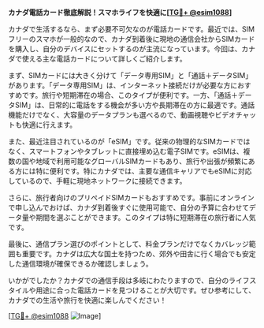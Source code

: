 **カナダ電話カード徹底解説！スマホライフを快適に[[TG💪+ @esim1088](https://t.me/s/esim1088)]**

カナダで生活するなら、まず必要不可欠なのが電話カードです。最近では、SIMフリーのスマホが一般的なので、カナダ到着後に現地の通信会社からSIMカードを購入し、自分のデバイスにセットするのが主流になっています。今回は、カナダで使える主な電話カードについて詳しくご紹介します。

まず、SIMカードには大きく分けて「データ専用SIM」と「通話＋データSIM」があります。「データ専用SIM」は、インターネット接続だけが必要な方におすすめです。旅行や短期滞在の場合、このタイプが便利です。一方、「通話＋データSIM」は、日常的に電話をする機会が多い方や長期滞在の方に最適です。通話機能だけでなく、大容量のデータプランも選べるので、動画視聴やビデオチャットも快適に行えます。

また、最近注目されているのが「eSIM」です。従来の物理的なSIMカードではなく、スマートフォンやタブレットに直接埋め込む電子SIMです。eSIMは、複数の国や地域で利用可能なグローバルSIMカードもあり、旅行や出張が頻繁にある方には特に便利です。特にカナダでは、主要な通信キャリアでもeSIMに対応しているので、手軽に現地ネットワークに接続できます。

さらに、旅行者向けのプリペイドSIMカードもおすすめです。事前にオンラインで申し込んでおけば、カナダ到着後すぐに使用可能で、自分の予算に合わせてデータ量や期間を選ぶことができます。このタイプは特に短期滞在の旅行者に人気です。

最後に、通信プラン選びのポイントとして、料金プランだけでなくカバレッジ範囲も重要です。カナダは広大な国土を持つため、郊外や田舎に行く場合でも安定した通信環境が確保できるか確認しましょう。

いかがでしたか？カナダでの通信手段は多岐にわたりますので、自分のライフスタイルや用途に合った電話カードを見つけることが大切です。ぜひ参考にして、カナダでの生活や旅行を快適に楽しんでください！

[[TG💪+ @esim1088](https://t.me/s/esim1088) ![Image](https://i.postimg.cc/Y0z9fWf4/image.png)]